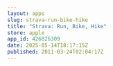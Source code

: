 ```yaml
---
layout: apps
slug: strava-run-bike-hike
title: "Strava: Run, Bike, Hike"
store: apple
app_id: 426826309
date: 2025-05-14T18:17:15Z
published: 2011-03-24T02:04:17Z
---
```


